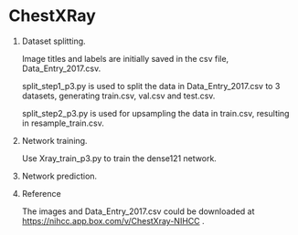 # ChestXRay

1. Dataset splitting.

   Image titles and labels are initially saved in the csv file, Data_Entry_2017.csv.
   
   split_step1_p3.py is used to split the data in Data_Entry_2017.csv to 3 datasets, generating train.csv, val.csv and            test.csv.
   
   split_step2_p3.py is used for upsampling the data in train.csv, resulting in resample_train.csv.
2. Network training.

   Use Xray_train_p3.py to train the dense121 network.
3. Network prediction.

4. Reference

   The images and Data_Entry_2017.csv could be downloaded at https://nihcc.app.box.com/v/ChestXray-NIHCC .
   
